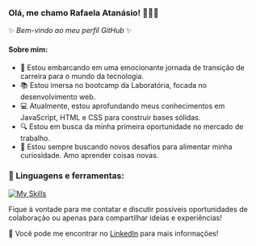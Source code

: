 

<!--
**rafaelaatanasio/RafaelaAtanasio** is a ✨ _special_ ✨ repository because its `README.md` (this file) appears on your GitHub profile.

Here are some ideas to get you started:

- 🔭 I’m currently working on ...
- 🌱 I’m currently learning ...
- 👯 I’m looking to collaborate on ...
- 🤔 I’m looking for help with ...
- 💬 Ask me about ...
- 📫 How to reach me: ...
- 😄 Pronouns: ...
- ⚡ Fun fact: ...
-->

### Olá, me chamo Rafaela Atanásio! 👋👩‍💻

✨ _Bem-vindo ao meu perfil GitHub_ ✨ 

#### Sobre mim:

- 🚀 Estou embarcando em uma emocionante jornada de transição de carreira para o mundo da tecnologia.
- 📚 Estou imersa no bootcamp da Laboratória, focada no desenvolvimento web.
- 💻 Atualmente, estou aprofundando meus conhecimentos em JavaScript, HTML e CSS para construir bases sólidas.
- 🔍 Estou em busca da minha primeira oportunidade no mercado de trabalho.
- 🧠 Estou sempre buscando novos desafios para alimentar minha curiosidade. Amo aprender coisas novas.


### 🔨 Linguagens e ferramentas:

[![My Skills](https://skillicons.dev/icons?i=angular,css,docker,figma,git,github,html,js,nestjs,netlify,nodejs,notion,npm,postgres,ts,vercel,visualstudio,vscode,wordpress)](https://skillicons.dev)

 

Fique à vontade para me contatar e discutir possíveis oportunidades de colaboração ou apenas para compartilhar ideias e experiências!

💬 Você pode me encontrar no [LinkedIn](https://www.linkedin.com/in/rafaela-atanasio) para mais informações!

